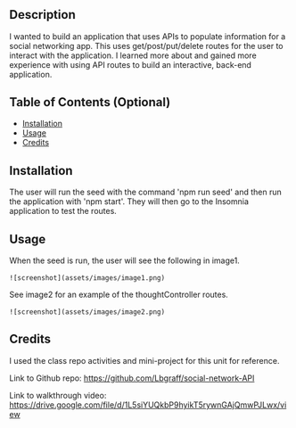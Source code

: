 # <Your-Project-Title>

## Description

I wanted to build an application that uses APIs to populate information for a social networking app. This uses get/post/put/delete routes for the user to interact with the application. I learned more about and gained more experience with using API routes to build an interactive, back-end application.

## Table of Contents (Optional)

- [Installation](#installation)
- [Usage](#usage)
- [Credits](#credits)

## Installation

The user will run the seed with the command 'npm run seed' and then run the application with 'npm start'. They will then go to the Insomnia application to test the routes.

## Usage

When the seed is run, the user will see the following in image1.

    ![screenshot](assets/images/image1.png)

See image2 for an example of the thoughtController routes.

    ![screenshot](assets/images/image2.png)

## Credits

I used the class repo activities and mini-project for this unit for reference.

Link to Github repo: https://github.com/Lbgraff/social-network-API

Link to walkthrough video: https://drive.google.com/file/d/1L5siYUQkbP9hyikT5rywnGAjQmwPJLwx/view